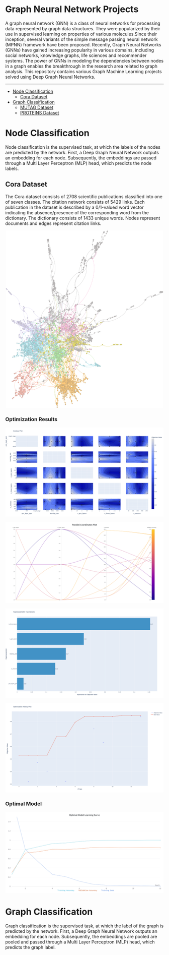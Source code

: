 # Graph Neural Network Projects

A graph neural network (GNN) is a class of neural networks for processing data represented by graph data structures. They were popularized by their use in supervised learning on properties of various molecules.Since their inception, several variants of the simple message passing neural network (MPNN) framework have been proposed. Recently, Graph Neural Networks (GNNs) have gained increasing popularity in various domains, including social networks, knowledge graphs, life sciences and recommender systems. The power of GNNs in modeling the dependencies between nodes in a graph enables the breakthrough in the research area related to graph analysis. This repository contains various Graph Machine Learning projects solved using Deep Graph Neural Networks.

--------------------------------------------------------------------------------

- [Node Classification](#node-classification)
  * [Cora Dataset](#cora-dataset)
- [Graph Classification](#graph-classification)
  * [MUTAG Dataset](#mutag-dataset)
  * [PROTEINS Dataset](#proteins-dataset)

# Node Classification
Node classification is the supervised task, at which the labels of the nodes are predicted by the network. First, a Deep Graph Neural Network outputs an embedding for each node. Subsequently, the embeddings are passed through a Multi Layer Perceptron (MLP) head, which predicts the node labels.

## Cora Dataset
The Cora dataset consists of 2708 scientific publications classified into one of seven classes. The citation network consists of 5429 links. Each publication in the dataset is described by a 0/1-valued word vector indicating the absence/presence of the corresponding word from the dictionary. The dictionary consists of 1433 unique words. Nodes represent documents and edges represent citation links.

<p align="center"><img src="https://github.com/NickKaparinos/Graph-Neural-Network-Projects/blob/master/Images/cora/cora-graph" alt="drawing" width="500"/></p>

### Optimization Results
<p align="center"><img src="https://github.com/NickKaparinos/Graph-Neural-Network-Projects/blob/master/Images/cora/contour.png" alt="drawing"/></p>
<p align="center"><img src="https://github.com/NickKaparinos/Graph-Neural-Network-Projects/blob/master/Images/cora/W%26B%20Chart%201_4_2022%2C%201_07_08%20PM.png" alt="drawing"/></p>
<p align="center"><img src="https://github.com/NickKaparinos/Graph-Neural-Network-Projects/blob/master/Images/cora/param_importances.png" alt="drawing"/></p>
<p align="center"><img src="https://github.com/NickKaparinos/Graph-Neural-Network-Projects/blob/master/Images/cora/optimization_history.png" alt="drawing"/></p>

### Optimal Model

<p align="center"><img src="https://github.com/NickKaparinos/Graph-Neural-Network-Projects/blob/master/Images/cora/cora_optimal_learning_curve.png" alt="drawing"/></p>

# Graph Classification
Graph classification is the supervised task, at which the label of the graph is predicted by the network. First, a Deep Graph Neural Network outputs an embedding for each node. Subsequently, the embeddings are pooled are pooled and passed through a Multi Layer Perceptron (MLP) head, which predicts the graph label.

